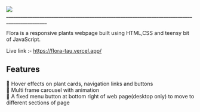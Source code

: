 <img src="https://res.cloudinary.com/djix6uusx/image/upload/v1643070091/flora-logo_fhfh1a.png"/>
_______________________________________________________________________________________________


 Flora is a responsive plants webpage built using HTML,CSS and teensy bit of JavaScript.
 
 Live link :- https://flora-tau.vercel.app/
 
 ## Features
 :seedling: Hover effects on plant cards, navigation links and buttons <br/>
 :seedling: Multi frame carousel with animation <br/>
 :seedling: A fixed menu button at bottom right of web page(desktop only) to move to different sections of page <br/>
